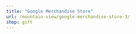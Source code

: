 ```yaml
---
title: "Google Merchandise Store"
url: /mountain-view/google-merchandise-store-3/
shop: gift
---
```

